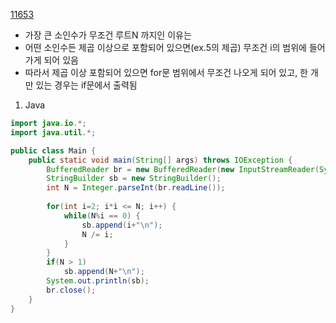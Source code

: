 [11653](https://www.acmicpc.net/problem/11653)
- 가장 큰 소인수가 무조건 루트N 까지인 이유는
- 어떤 소인수든 제곱 이상으로 포함되어 있으면(ex.5의 제곱) 무조건 i의 범위에 들어가게 되어 있음
- 따라서 제곱 이상 포함되어 있으면 for문 범위에서 무조건 나오게 되어 있고, 한 개만 있는 경우는 if문에서 출력됨

1. Java
```java
import java.io.*;
import java.util.*;

public class Main {
	public static void main(String[] args) throws IOException {
		BufferedReader br = new BufferedReader(new InputStreamReader(System.in));
		StringBuilder sb = new StringBuilder();
		int N = Integer.parseInt(br.readLine());
		
		for(int i=2; i*i <= N; i++) {
			while(N%i == 0) {
				sb.append(i+"\n");
				N /= i;
			}
		}
		if(N > 1)
			sb.append(N+"\n");
		System.out.println(sb);
		br.close();
	}
}
```
